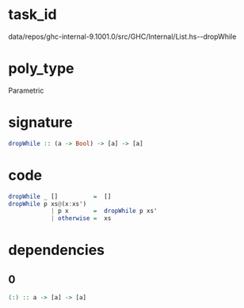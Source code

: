 
# task_id
data/repos/ghc-internal-9.1001.0/src/GHC/Internal/List.hs--dropWhile

# poly_type
Parametric

# signature
```haskell
dropWhile :: (a -> Bool) -> [a] -> [a]
```   

# code
```haskell
dropWhile _ []          =  []
dropWhile p xs@(x:xs')
            | p x       =  dropWhile p xs'
            | otherwise =  xs
```

# dependencies
## 0
```haskell
(:) :: a -> [a] -> [a]
```

